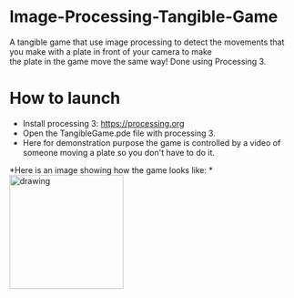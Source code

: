 # Image-Processing-Tangible-Game
A tangible game that use image processing to detect the movements that you make with a plate in front of your camera to make   
the plate in the game move the same way! Done using Processing 3.


# How to launch
  - Install processing 3: https://processing.org   
  - Open the TangibleGame.pde file with processing 3.  
  - Here for demonstration purpose the game is controlled by a video of someone moving a plate so you don't have to do it.
  
 *Here is an image showing how the game looks like:  *
 <img src="drawing.jpg" alt="drawing" width="200"/>
